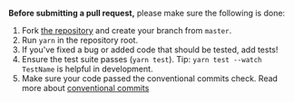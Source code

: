 **Before submitting a pull request,** please make sure the following is done:

1. Fork [the repository](https://github.com/availity/availity-react) and create your branch from `master`.
2. Run `yarn` in the repository root.
3. If you've fixed a bug or added code that should be tested, add tests!
4. Ensure the test suite passes (`yarn test`). Tip: `yarn test --watch TestName` is helpful in development.
8. Make sure your code passed the conventional commits check. Read more about [conventional commits](https://www.conventionalcommits.org/en/v1.0.0-beta.4/#summary)
